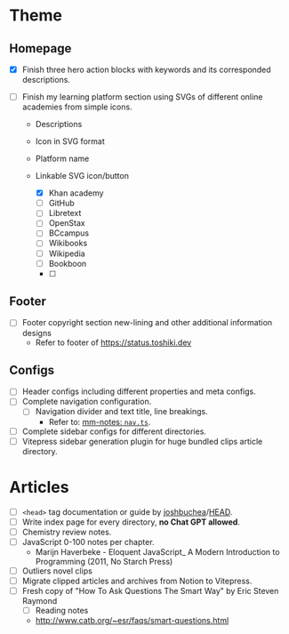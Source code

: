 # Theme

## Homepage

-   [x] Finish three hero action blocks with keywords and its corresponded descriptions.

-   [ ] Finish my learning platform section using SVGs of different online academies from simple icons.

    -   Descriptions
    -   Icon in SVG format
    -   Platform name
    -   Linkable SVG icon/button

        -   [x] Khan academy
        -   [ ] GitHub
        -   [ ] Libretext
        -   [ ] OpenStax
        -   [ ] BCcampus
        -   [ ] Wikibooks
        -   [ ] Wikipedia
        -   [ ] Bookboon
        -   [ ] 

## Footer

-   [ ] Footer copyright section new-lining and other additional information designs
    -   Refer to footer of https://status.toshiki.dev

## Configs

-   [ ] Header configs including different properties and meta configs.
-   [ ] Complete navigation configuration.
    -   [ ] Navigation divider and text title, line breakings.
        -   Refer to: [mm-notes: `nav.ts`](https://github.com/maomao1996/mm-notes/blob/master/docs/.vitepress/configs/nav.ts).
-   [ ] Complete sidebar configs for different directories.
-   [ ] Vitepress sidebar generation plugin for huge bundled clips article directory.

# Articles

-   [ ] `<head>` tag documentation or guide by [joshbuchea](https://github.com/joshbuchea)/[HEAD](https://github.com/joshbuchea/HEAD).
-   [ ] Write index page for every directory, **no Chat GPT allowed**.
-   [ ] Chemistry review notes.
-   [ ] JavaScript 0-100 notes per chapter.
    -   Marijn Haverbeke - Eloquent JavaScript\_ A Modern Introduction to Programming (2011, No Starch Press)
-   [ ] Outliers novel clips
-   [ ] Migrate clipped articles and archives from Notion to Vitepress.
-   [ ] Fresh copy of "How To Ask Questions The Smart Way" by Eric Steven Raymond
    -   [ ] Reading notes
    -   http://www.catb.org/~esr/faqs/smart-questions.html
